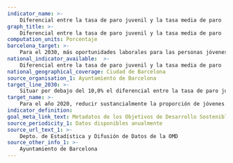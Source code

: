 ```yaml
---
indicator_name: >-
    Diferencial entre la tasa de paro juvenil y la tasa media de paro
graph_title: >-
    Diferencial entre la tasa de paro juvenil y la tasa media de paro
computation_units: Porcentaje
barcelona_target: >-
    Para el 2030, más oportunidades laborales para las personas jóvenes
national_indicator_available:  >-
    Diferencial entre la tasa de paro juvenil y la tasa media de paro
national_geographical_coverage: Ciudad de Barcelona
source_organisation_1: Ayuntamiento de Barcelona
target_line_2030: >-
    Situar por debajo del 10,0% el diferencial entre la tasa de paro juvenil y la tasa media de paro
target_name: >-
    Para el año 2020, reducir sustancialmente la proporción de jóvenes sin empleo y que no cursan estudios ni reciben formación
indicator_definition:
goal_meta_link_text: Metadatos de los Objetivos de Desarrollo Sostenible de las Naciones Unidas (pdf 894kB)
source_periodicity_1: Datos disponibles anualmente
source_url_text_1: >-
    Depto. de Estadística y Difusión de Datos de la OMD  
source_other_info_1: >-
    Ayuntamiento de Barcelona
---
```


